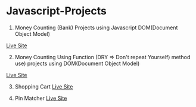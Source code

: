 # Javascript-Projects

1. Money Counting (Bank) Projects using Javascript DOM(Document Object Model)

[Live Site](https://money-counting.netlify.app/)

2. Money Counting Using Function (DRY => Don't repeat Yourself) method use) projects using DOM(Document Object Model)

[Live Site](https://money-counting-dry.netlify.app/)

3. Shopping Cart
[Live Site](https://js-dom-shopping-cart.netlify.app/)

4. Pin Matcher
[Live Site](https://dom-pin-matcher.netlify.app/)
